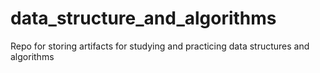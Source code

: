# data_structure_and_algorithms
Repo for storing artifacts for studying and practicing data structures and algorithms
